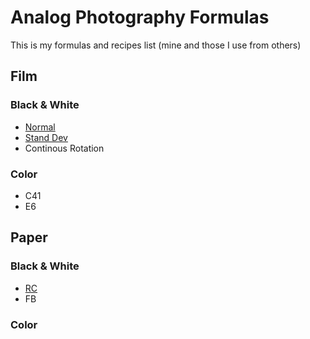 # Analog Photography Formulas

This is my formulas and recipes list (mine and those I use from others)

## Film

### Black & White
 * [Normal](film/BW/normal_dev.md)
 * [Stand Dev](film/BW/stand_dev.md)
 * Continous Rotation

### Color
 * C41
 * E6

## Paper

### Black & White
 * [RC](paper/BW/RC.md)
 * FB

### Color
